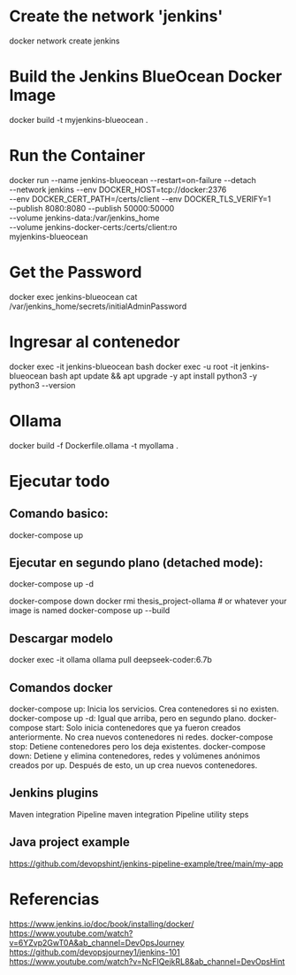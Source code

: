 # Create the network 'jenkins'
docker network create jenkins

# Build the Jenkins BlueOcean Docker Image
docker build -t myjenkins-blueocean .

# Run the Container
docker run --name jenkins-blueocean --restart=on-failure --detach \
  --network jenkins --env DOCKER_HOST=tcp://docker:2376 \
  --env DOCKER_CERT_PATH=/certs/client --env DOCKER_TLS_VERIFY=1 \
  --publish 8080:8080 --publish 50000:50000 \
  --volume jenkins-data:/var/jenkins_home \
  --volume jenkins-docker-certs:/certs/client:ro \
  myjenkins-blueocean

# Get the Password
docker exec jenkins-blueocean cat /var/jenkins_home/secrets/initialAdminPassword

# Ingresar al contenedor
docker exec -it jenkins-blueocean bash
docker exec -u root -it jenkins-blueocean bash
apt update && apt upgrade -y
apt install python3 -y
python3 --version

# Ollama
docker build -f Dockerfile.ollama -t myollama .

# Ejecutar todo
## Comando basico:
docker-compose up

## Ejecutar en segundo plano (detached mode):
docker-compose up -d

docker-compose down
docker rmi thesis_project-ollama  # or whatever your image is named
docker-compose up --build

## Descargar modelo
docker exec -it ollama ollama pull deepseek-coder:6.7b

## Comandos docker
docker-compose up: Inicia los servicios. Crea contenedores si no existen.
docker-compose up -d:  Igual que arriba, pero en segundo plano.
docker-compose start:  Solo inicia contenedores que ya fueron creados anteriormente. No crea nuevos contenedores ni redes.
docker-compose stop: Detiene contenedores pero los deja existentes.
docker-compose down: Detiene y elimina contenedores, redes y volúmenes anónimos creados por up. Después de esto, un up crea nuevos contenedores.

## Jenkins plugins
Maven integration
Pipeline maven integration
Pipeline utility steps

## Java project example
https://github.com/devopshint/jenkins-pipeline-example/tree/main/my-app

# Referencias
https://www.jenkins.io/doc/book/installing/docker/
https://www.youtube.com/watch?v=6YZvp2GwT0A&ab_channel=DevOpsJourney
https://github.com/devopsjourney1/jenkins-101
https://www.youtube.com/watch?v=NcFIQejkRL8&ab_channel=DevOpsHint